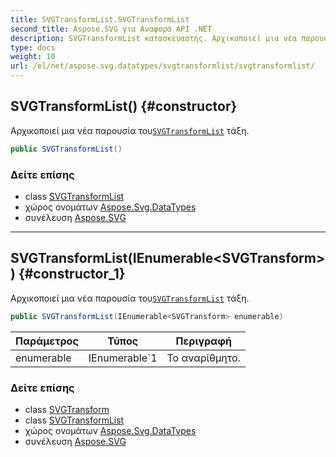 ```yaml
---
title: SVGTransformList.SVGTransformList
second_title: Aspose.SVG για Αναφορά API .NET
description: SVGTransformList κατασκευαστής. Αρχικοποιεί μια νέα παρουσία τουSVGTransformList τάξη.
type: docs
weight: 10
url: /el/net/aspose.svg.datatypes/svgtransformlist/svgtransformlist/
---
```

## SVGTransformList() {#constructor}

Αρχικοποιεί μια νέα παρουσία του[`SVGTransformList`](../) τάξη.

```csharp
public SVGTransformList()
```

### Δείτε επίσης

* class [SVGTransformList](../)
* χώρος ονομάτων [Aspose.Svg.DataTypes](../../svgtransformlist/)
* συνέλευση [Aspose.SVG](../../../)

---

## SVGTransformList(IEnumerable&lt;SVGTransform&gt;) {#constructor_1}

Αρχικοποιεί μια νέα παρουσία του[`SVGTransformList`](../) τάξη.

```csharp
public SVGTransformList(IEnumerable<SVGTransform> enumerable)
```

| Παράμετρος | Τύπος | Περιγραφή |
| --- | --- | --- |
| enumerable | IEnumerable`1 | Το αναρίθμητο. |

### Δείτε επίσης

* class [SVGTransform](../../svgtransform/)
* class [SVGTransformList](../)
* χώρος ονομάτων [Aspose.Svg.DataTypes](../../svgtransformlist/)
* συνέλευση [Aspose.SVG](../../../)


